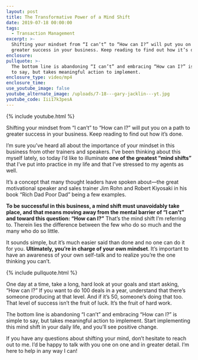 ```yaml
---
layout: post
title: The Transformative Power of a Mind Shift
date: 2019-07-18 00:00:00
tags:
  - Transaction Management
excerpt: >-
  Shifting your mindset from “I can’t” to “How can I?” will put you on a path to
  greater success in your business. Keep reading to find out how it’s done.
enclosure:
pullquote: >-
  The bottom line is abandoning “I can’t” and embracing “How can I?” is simple
  to say, but takes meaningful action to implement.
enclosure_type: video/mp4
enclosure_time:
use_youtube_image: false
youtube_alternate_image: /uploads/7-18---gary-jacklin---yt.jpg
youtube_code: Iii17k3pesA
---
```


{% include youtube.html %}

Shifting your mindset from “I can’t” to “How can I?” will put you on a path to greater success in your business. Keep reading to find out how it’s done.

I’m sure you’ve heard all about the importance of your mindset in this business from other trainers and speakers. I’ve been thinking about this myself lately, so today I’d like to illuminate **one of the greatest “mind shifts”** that I’ve put into practice in my life and that I’ve stressed to my agents as well.

It’s a concept that many thought leaders have spoken about—the great motivational speaker and sales trainer Jim Rohn and Robert Kiyosaki in his book “Rich Dad Poor Dad” being a few examples.

**To be successful in this business, a mind shift must unavoidably take place, and that means moving away from the mental barrier of “I can’t” and toward this question: “How can I?”** That’s the mind shift I’m referring to. Therein lies the difference between the few who do so much and the many who do so little.

It sounds simple, but it’s much easier said than done and no one can do it for you. **Ultimately, you’re in charge of your own mindset**. It’s important to have an awareness of your own self-talk and to realize you’re the one thinking you can’t.

{% include pullquote.html %}

One day at a time, take a long, hard look at your goals and start asking, “How can I?” If you want to do 100 deals in a year, understand that there’s someone producing at that level. And if it’s 50, someone’s doing that too. That level of success isn’t the fruit of luck. It’s the fruit of hard work.

The bottom line is abandoning “I can’t” and embracing “How can I?” is simple to say, but takes meaningful action to implement. Start implementing this mind shift in your daily life, and you’ll see positive change.

If you have any questions about shifting your mind, don’t hesitate to reach out to me. I’d be happy to talk with you one on one and in greater detail. I’m here to help in any way I can\!